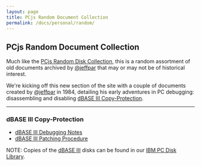 ```yaml
---
layout: page
title: PCjs Random Document Collection
permalink: /docs/personal/random/
---
```


PCjs Random Document Collection
------------------------------

Much like the [PCjs Random Disk Collection](/disks/pcx86/personal/random/), this is a random assortment of old
documents archived by [@jeffpar](https://jeffpar.com) that may or may not be of historical interest.

We're kicking off this new section of the site with a couple of documents created by [@jeffpar](https://jeffpar.com)
in 1984, detailing his early adventures in PC debugging: disassembling and disabling
[dBASE III Copy-Protection](#dbase-iii-copy-protection).

---

### dBASE III Copy-Protection

* [dBASE III Debugging Notes](/pubs/docs/personal/random/1984-09-16--DBASE_III_DEBUG.pdf)
* [dBASE III Patching Procedure](/pubs/docs/personal/random/1984-09-25--DBASE_III_PATCH.pdf)

NOTE: Copies of the [dBASE III](/disks/pcx86/apps/other/dbase3/1.0/) disks can be found in our [IBM PC Disk Library](/disks/pcx86/).
